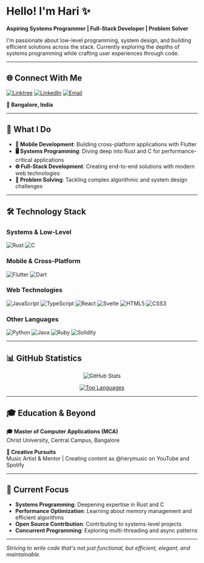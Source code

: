 # Hello! I'm Hari ✨

**Aspiring Systems Programmer | Full-Stack Developer | Problem Solver**

I'm passionate about low-level programming, system design, and building efficient solutions across the stack. Currently exploring the depths of systems programming while crafting user experiences through code.

---

## 🌐 Connect With Me

[![Linktree](https://img.shields.io/badge/Linktree-1de9b6?style=for-the-badge&logo=linktree&logoColor=white)](https://linktr.ee/itwritshery)
[![LinkedIn](https://img.shields.io/badge/LinkedIn-0077B5?style=for-the-badge&logo=linkedin&logoColor=white)](https://www.linkedin.com/in/hari-prasad-43285a24a/)
[![Email](https://img.shields.io/badge/Email-D14836?style=for-the-badge&logo=gmail&logoColor=white)](mailto:hariprasadbk@proton.me)

**📍 Bangalore, India**

---

## 🚀 What I Do

- **📱 Mobile Development**: Building cross-platform applications with Flutter
- **🖥️ Systems Programming**: Diving deep into Rust and C for performance-critical applications
- **🌐 Full-Stack Development**: Creating end-to-end solutions with modern web technologies
- **🧩 Problem Solving**: Tackling complex algorithmic and system design challenges

---

## 🛠️ Technology Stack

### Systems & Low-Level
![Rust](https://img.shields.io/badge/Rust-000000?style=for-the-badge&logo=rust&logoColor=white)
![C](https://img.shields.io/badge/C-00599C?style=for-the-badge&logo=c&logoColor=white)

### Mobile & Cross-Platform
![Flutter](https://img.shields.io/badge/Flutter-02569B?style=for-the-badge&logo=flutter&logoColor=white)
![Dart](https://img.shields.io/badge/Dart-0175C2?style=for-the-badge&logo=dart&logoColor=white)

### Web Technologies
![JavaScript](https://img.shields.io/badge/JavaScript-F7DF1E?style=for-the-badge&logo=javascript&logoColor=black)
![TypeScript](https://img.shields.io/badge/TypeScript-007ACC?style=for-the-badge&logo=typescript&logoColor=white)
![React](https://img.shields.io/badge/React-20232A?style=for-the-badge&logo=react&logoColor=61DAFB)
![Svelte](https://img.shields.io/badge/Svelte-4A4A55?style=for-the-badge&logo=svelte&logoColor=FF3E00)
![HTML5](https://img.shields.io/badge/HTML5-E34F26?style=for-the-badge&logo=html5&logoColor=white)
![CSS3](https://img.shields.io/badge/CSS3-1572B6?style=for-the-badge&logo=css3&logoColor=white)

### Other Languages
![Python](https://img.shields.io/badge/Python-3776AB?style=for-the-badge&logo=python&logoColor=white)
![Java](https://img.shields.io/badge/Java-ED8B00?style=for-the-badge&logo=openjdk&logoColor=white)
![Ruby](https://img.shields.io/badge/Ruby-CC342D?style=for-the-badge&logo=ruby&logoColor=white)
![Solidity](https://img.shields.io/badge/Solidity-363636?style=for-the-badge&logo=solidity&logoColor=white)

---

## 📊 GitHub Statistics

<div align="center">

![GitHub Stats](https://streak-stats.demolab.com?user=itcodehery&theme=dark&hide_border=true)

[![Top Languages](https://github-readme-stats.vercel.app/api/top-langs/?username=itcodehery&layout=compact&theme=dark&hide_border=true&bg_color=0D1117&hide=python,shaderlab,cmake,cython,C%2B%2B)](https://github.com/anuraghazra/github-readme-stats)

</div>

---

## 🎓 Education & Beyond

**🎓 Master of Computer Applications (MCA)**  
Christ University, Central Campus, Bangalore

**🎹 Creative Pursuits**  
Music Artist & Mentor | Creating content as @herymusic on YouTube and Spotify

---

## 🌱 Current Focus

- **Systems Programming**: Deepening expertise in Rust and C
- **Performance Optimization**: Learning about memory management and efficient algorithms
- **Open Source Contribution**: Contributing to systems-level projects
- **Concurrent Programming**: Exploring multi-threading and async patterns

---

*Striving to write code that's not just functional, but efficient, elegant, and maintainable.*

